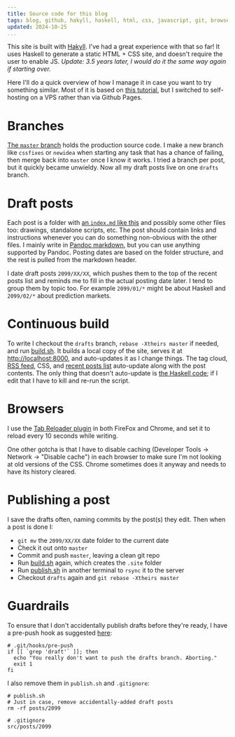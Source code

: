 ```yaml
---
title: Source code for this blog
tags: blog, github, hakyll, haskell, html, css, javascript, git, browsers
updated: 2024-10-25
...
```


This site is built with [Hakyll][hakyll].
I've had a great experience with that so far!
It uses Haskell to generate a static HTML + CSS site, and doesn't require the user to enable JS.
_Update: 3.5 years later, I would do it the same way again if starting over._

Here I'll do a quick overview of how I manage it in case you want to try something similar.
Most of it is based on [this tutorial][tutorial],
but I switched to self-hosting on a VPS rather than via Github Pages.

# Branches

[The `master` branch][master] holds the production source code.
I make a new branch like `cssfixes` or `newidea` when
starting any task that has a chance of failing, then merge back into `master`
once I know it works. I tried a branch per post, but it quickly became unwieldy.
Now all my draft posts live on one `drafts` branch.

# Draft posts

Each post is a folder with [an `index.md` like this][index] and possibly some
other files too: drawings, standalone scripts, etc. The post should contain
links and instructions whenever you can do something non-obvious with the other
files. I mainly write in [Pandoc markdown][markdown], but you can use anything
supported by Pandoc. Posting dates are based on the folder structure, and the
rest is pulled from the markdown header.

I date draft posts `2099/XX/XX`, which pushes them to the top of the recent
posts list and reminds me to fill in the actual posting date later.
I tend to group them by topic too. For example `2099/01/*` might be about
Haskell and `2099/02/*` about prediction markets.


# Continuous build

To write I checkout the `drafts` branch, `rebase -Xtheirs master` if needed, and run
[build.sh][build]. It builds a local copy of the site, serves it at
<http://localhost:8000>, and auto-updates it as I change things. The tag cloud,
[RSS feed][atom], CSS, and [recent posts list][recent] auto-update along with the post contents.
The only thing that doesn't auto-update is [the Haskell code][sitehs]; if I
edit that I have to kill and re-run the script.

# Browsers

I use the [Tab Reloader plugin][plugin] in both FireFox and Chrome, and set it to reload every 10 seconds while writing.

One other gotcha is that I have to disable caching (Developer Tools &rarr; Network &rarr; "Disable cache") in each browser to make sure I'm not looking at old
versions of the CSS. Chrome sometimes does it anyway and needs to have its history cleared.

# Publishing a post

I save the drafts often, naming commits by the post(s) they edit.
Then when a post is done I:

* `git mv` the `2099/XX/XX` date folder to the current date
* Check it out onto `master`
* Commit and push `master`, leaving a clean git repo
* Run [build.sh][build] again, which creates the `.site` folder
* Run [publish.sh][publish] in another terminal to `rsync` it to the server
* Checkout `drafts` again and `git rebase -Xtheirs master`

# Guardrails

To ensure that I don't accidentally publish drafts before they're ready,
I have a pre-push hook as suggested [here][nopush]:

~~~{ .bash }
# .git/hooks/pre-push
if [[ `grep 'draft'` ]]; then 
  echo "You really don't want to push the drafts branch. Aborting."
  exit 1
fi
~~~

I also remove them in `publish.sh` and `.gitignore`:

~~~{ .bash }
# publish.sh
# Just in case, remove accidentally-added draft posts
rm -rf posts/2099
~~~

~~~{ .bash }
# .gitignore
src/posts/2099
~~~

[master]: https://github.com/jefdaj/cryptoisland/tree/master
[posts]: https://github.com/jefdaj/cryptoisland/blob/master/src/posts/
[index]: https://raw.githubusercontent.com/jefdaj/cryptoisland/master/src/posts/2021/03/03/source-code-for-this-blog/index.md
[build]: https://github.com/jefdaj/cryptoisland/blob/master/build.sh
[publish]: https://github.com/jefdaj/cryptoisland/blob/master/publish.sh
[sitehs]: https://github.com/jefdaj/cryptoisland/blob/master/src/site.hs
[tutorial]: https://jaspervdj.be/hakyll/tutorials/github-pages-tutorial.html
[hakyll]: https://jaspervdj.be/hakyll/
[atom]: /atom.xml
[recent]: /recent.html
[markdown]: https://pandoc.org/MANUAL.html#pandocs-markdown
[nopush]: https://stackoverflow.com/a/30471886
[plugin]: https://webextension.org/listing/tab-reloader.html
